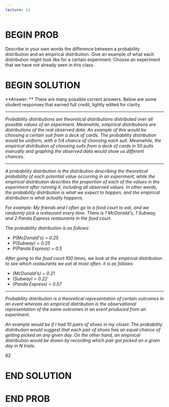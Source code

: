 ```yaml
---
lecture: 13
---
```


# BEGIN PROB

Describe in your own words the difference between a probability distribution and an empirical distribution. Give an example of what each distribution might look like for a certain experiment. Choose an experiment that we have not already seen in this class.

# BEGIN SOLUTION

**Answer: ** There are many possible correct answers. Below are some student responses that earned full credit, lightly edited for clarity.

---

<i>Probability distributions are theoretical distributions distributed over all possible values of an experiment. Meanwhile, empirical distributions are distributions of the real observed data. An example of this would be choosing a certain suit from a deck of cards. The probability distribution would be uniform, with a 1/4 chance of choosing each suit. Meanwhile, the empirical distribution of choosing suits from a deck of cards in 50 pulls manually and graphing the observed data would show us different chances. </i>

---

<i>A probability distribution is the distribution describing the theoretical probability of each potential value occurring in an experiment, while the empirical distribution describes the proportion of each of the values in the experiment after running it, including all observed values. In other words, the probability distribution is what we expect to happen, and the empirical distribution is what actually happens.</i>

<i>For example: My friends and I often go to a food court to eat, and we randomly pick a restaurant every time. There is 1 McDonald's, 1 Subway, and 2 Panda Express restaurants in the food court.</i>

<i>The probability distribution is as follows:

- P(McDonald's) = 0.25
- P(Subway) = 0.25
- P(Panda Express) = 0.5

<i>After going to the food court 100 times, we look at the empirical distribution to see which restaurants we eat at most often. it is as follows:</i>

- (McDonald's) = 0.21
- (Subway) = 0.22
- (Panda Express) = 0.57</i>

---

<i>Probability distribution is a theoretical representation of certain outcomes in an event whereas an empirical distribution is the observational representation of the same outcomes in an event produced from an experiment.</i>

<i>An example would be if I had 10 pairs of shoes in my closet: 
The probability distribution would suggest that each pair of shoes has an equal chance of getting picked on any given day.
On the other hand, an empirical distribution would be drawn by recording which pair got picked on a given day in N trials. </i>

<average>82</average>
# END SOLUTION

# END PROB